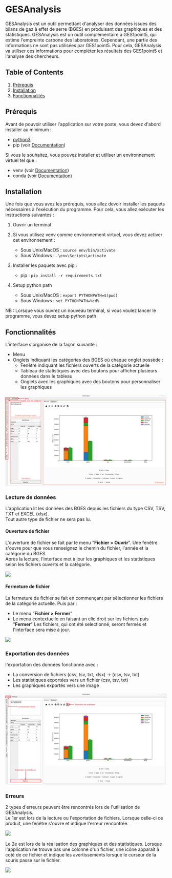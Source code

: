 # GESAnalysis
GESAnalysis est un outil permettant d'analyser des données issues des bilans de gaz à effet de serre (BGES) en produisant des graphiques et des statistiques. GESAnalysis est un outil complémentaire à GES1point5, qui estime l'empreinte carbone des laboratoires. Cependant, une partie des informations ne sont pas utilisées par GES1point5. Pour cela, GESAnalysis va utiliser ces informations pour compléter les résultats des GES1point5 et l'analyse des chercheurs.

## Table of Contents
1. [Prérequis](#prérequis)
2. [Installation](#installation)
3. [Fonctionnalités](#fonctionnalités)

## Prérequis
Avant de pouvoir utiliser l'application sur votre poste, vous devez d'abord installer au minimum :
* [python3](https://www.python.org/downloads/)
* pip (voir [Documentation](https://packaging.python.org/en/latest/tutorials/installing-packages/))


Si vous le souhaitez, vous pouvez installer et utiliser un environnement virtuel tel que :
* venv (voir [Documentation](https://packaging.python.org/en/latest/guides/installing-using-pip-and-virtual-environments/))
* conda (voir [Documentation](https://docs.conda.io/projects/conda/en/latest/user-guide/install/index.html))

## Installation
Une fois que vous avez les prérequis, vous allez devoir installer les paquets nécessaires à l'exécution du programme. Pour cela, vous allez exécuter les instructions suivantes :

1. Ouvrir un terminal


2. Si vous utilisez venv comme environnement virtuel, vous devez activer cet environnement :
    * Sous Unix/MacOS : `source env/bin/activate`
    * Sous Windows : `.\env\Scripts\activate`


3. Installer les paquets avec pip :
    * pip : `pip install -r requirements.txt`


4. Setup python path
    * Sous Unix/MacOS : `export PYTHONPATH=$(pwd)`
    * Sous Windows : `set PYTHONPATH=%cd%`


NB : Lorsque vous ouvrez un nouveau terminal, si vous voulez lancer le programme, vous devez setup python path

## Fonctionnalités

L'interface s'organise de la façon suivante :
* Menu
* Onglets indiquant les catégories des BGES où chaque onglet possède :
    - Fenêtre indiquant les fichiers ouverts de la catégorie actuelle
    - Tableau de statistiques avec des boutons pour afficher plusieurs données dans le tableau
    - Onglets avec les graphiques avec des boutons pour personnaliser les graphiques  

![](.assets_readme/interface.png)

### Lecture de données

L'application lit les données des BGES depuis les fichiers du type CSV, TSV, TXT et EXCEL (xlsx).  
Tout autre type de fichier ne sera pas lu.

#### Ouverture de fichier

L'ouverture de fichier se fait par le menu "**Fichier > Ouvrir**". Une fenêtre s'ouvre pour que vous renseignez le chemin du fichier, l'année et la catégorie du BGES.  
Après la lecture, l'interface met à jour les graphiques et les statistiques selon les fichiers ouverts et la catégorie.  

![](.assets_readme/open_file.gif)

#### Fermeture de fichier

La fermeture de fichier se fait en commençant par sélectionner les fichiers de la catégorie actuelle. Puis par :
* Le menu "**Fichier > Fermer**"
* Le menu contextuelle en faisant un clic droit sur les fichiers puis "**Fermer**"
Les fichiers, qui ont été selectionné, seront fermés et l'interface sera mise à jour.  

![](.assets_readme/close_file.gif)

### Exportation des données

l'exportation des données fonctionne avec :
* La conversion de fichiers (csv, tsv, txt, xlsx) -> (csv, tsv, txt)
* Les statistiques exportées vers un fichier (csv, tsv, txt)
* Les graphiques exportés vers une image  

![](.assets_readme/export_buttons.png)

### Erreurs

2 types d'erreurs peuvent être rencontrés lors de l'utilisation de GESAnalysis.  
Le 1er est lors de la lecture ou l'exportation de fichiers. Lorsque celle-ci ce produit, une fenêtre s'ouvre et indique l'erreur rencontrée.  

![](.assets_readme/error.gif)

Le 2e est lors de la réalisation des graphiques et des statistiques. Lorsque l'application ne trouve pas une colonne d'un fichier, une icône apparaît à coté de ce fichier et indique les avertissements lorsque le curseur de la souris passe sur le fichier.  

![](.assets_readme/warning.gif)
